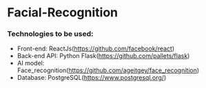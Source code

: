 # Facial-Recognition

### Technologies to be used:

- Front-end: ReactJs(https://github.com/facebook/react)
- Back-end API: Python Flask(https://github.com/pallets/flask)
- AI model: Face_recognition(https://github.com/ageitgey/face_recognition)
- Database: PostgreSQL(https://www.postgresql.org/)



